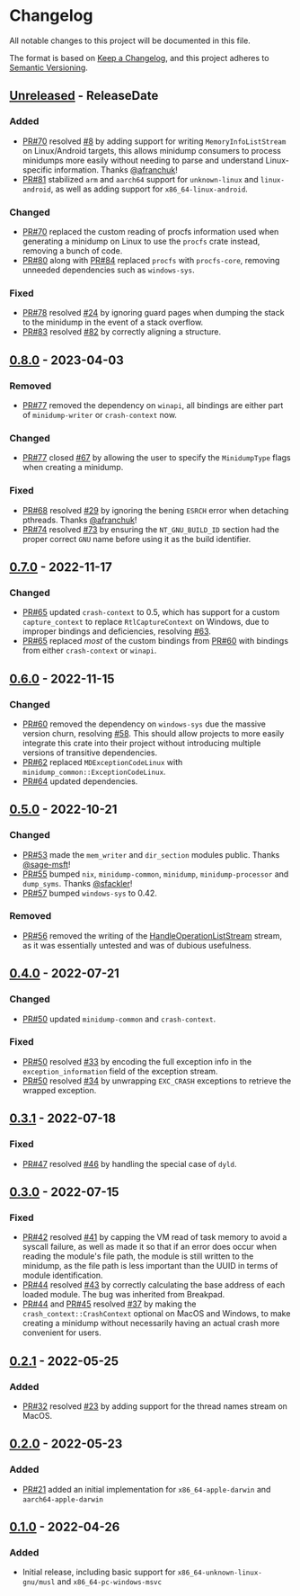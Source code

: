 <!-- markdownlint-disable blanks-around-headings blanks-around-lists no-duplicate-heading -->

# Changelog
All notable changes to this project will be documented in this file.

The format is based on [Keep a Changelog](https://keepachangelog.com/en/1.0.0/),
and this project adheres to [Semantic Versioning](https://semver.org/spec/v2.0.0.html).

<!-- next-header -->
## [Unreleased] - ReleaseDate
### Added
- [PR#70](https://github.com/rust-minidump/minidump-writer/pull/70) resolved [#8](https://github.com/rust-minidump/minidump-writer/issues/8) by adding support for writing `MemoryInfoListStream` on Linux/Android targets, this allows minidump consumers to process minidumps more easily without needing to parse and understand Linux-specific information. Thanks [@afranchuk](https://github.com/afranchuk)!
- [PR#81](https://github.com/rust-minidump/minidump-writer/pull/81) stabilized `arm` and `aarch64` support for `unknown-linux` and `linux-android`, as well as adding support for `x86_64-linux-android`.

### Changed
- [PR#70](https://github.com/rust-minidump/minidump-writer/pull/70) replaced the custom reading of procfs information used when generating a minidump on Linux to use the `procfs` crate instead, removing a bunch of code.
- [PR#80](https://github.com/rust-minidump/minidump-writer/pull/80) along with [PR#84](https://github.com/rust-minidump/minidump-writer/pull/84) replaced `procfs` with `procfs-core`, removing unneeded dependencies such as `windows-sys`.

### Fixed
- [PR#78](https://github.com/rust-minidump/minidump-writer/pull/78) resolved [#24](https://github.com/rust-minidump/minidump-writer/issues/24) by ignoring guard pages when dumping the stack to the minidump in the event of a stack overflow.
- [PR#83](https://github.com/rust-minidump/minidump-writer/pull/83) resolved [#82](https://github.com/rust-minidump/minidump-writer/issues/82) by correctly aligning a structure.

## [0.8.0] - 2023-04-03
### Removed
- [PR#77](https://github.com/rust-minidump/minidump-writer/pull/77) removed the dependency on `winapi`, all bindings are either part of `minidump-writer` or `crash-context` now.

### Changed
- [PR#77](https://github.com/rust-minidump/minidump-writer/pull/77) closed [#67](https://github.com/rust-minidump/minidump-writer/issues/67) by allowing the user to specify the `MinidumpType` flags when creating a minidump.

### Fixed
- [PR#68](https://github.com/rust-minidump/minidump-writer/pull/68) resolved [#29](https://github.com/rust-minidump/minidump-writer/issues/29) by ignoring the bening `ESRCH` error when detaching pthreads. Thanks [@afranchuk](https://github.com/afranchuk)!
- [PR#74](https://github.com/rust-minidump/minidump-writer/pull/74) resolved [#73](https://github.com/rust-minidump/minidump-writer/issues/73) by ensuring the `NT_GNU_BUILD_ID` section had the proper correct `GNU` name before using it as the build identifier.

## [0.7.0] - 2022-11-17
### Changed
- [PR#65](https://github.com/rust-minidump/minidump-writer/pull/65) updated `crash-context` to 0.5, which has support for a custom `capture_context` to replace `RtlCaptureContext` on Windows, due to improper bindings and deficiencies, resolving [#63](https://github.com/rust-minidump/minidump-writer/issues/63).
- [PR#65](https://github.com/rust-minidump/minidump-writer/pull/65) replaced _most_ of the custom bindings from [PR#60](https://github.com/rust-minidump/minidump-writer/pull/60) with bindings from either `crash-context` or `winapi`.

## [0.6.0] - 2022-11-15
### Changed
- [PR#60](https://github.com/rust-minidump/minidump-writer/pull/60) removed the dependency on `windows-sys` due the massive version churn, resolving [#58](https://github.com/rust-minidump/minidump-writer/issues/58). This should allow projects to more easily integrate this crate into their project without introducing multiple versions of transitive dependencies.
- [PR#62](https://github.com/rust-minidump/minidump-writer/pull/62) replaced `MDExceptionCodeLinux` with `minidump_common::ExceptionCodeLinux`.
- [PR#64](https://github.com/rust-minidump/minidump-writer/pull/64) updated dependencies.

## [0.5.0] - 2022-10-21
### Changed
- [PR#53](https://github.com/rust-minidump/minidump-writer/pull/53) made the `mem_writer` and `dir_section` modules public. Thanks [@sage-msft](https://github.com/sage-msft)!
- [PR#55](https://github.com/rust-minidump/minidump-writer/pull/55) bumped `nix`, `minidump-common`, `minidump`, `minidump-processor` and `dump_syms`. Thanks
[@sfackler](https://github.com/sfackler)!
- [PR#57](https://github.com/rust-minidump/minidump-writer/pull/57) bumped `windows-sys` to 0.42.

### Removed
- [PR#56](https://github.com/rust-minidump/minidump-writer/pull/56) removed the writing of the [HandleOperationListStream](https://learn.microsoft.com/en-us/windows/win32/api/minidumpapiset/ns-minidumpapiset-minidump_handle_operation_list) stream, as it was essentially untested and was of dubious usefulness.

## [0.4.0] - 2022-07-21
### Changed
- [PR#50](https://github.com/rust-minidump/minidump-writer/pull/50) updated `minidump-common` and `crash-context`.

### Fixed
- [PR#50](https://github.com/rust-minidump/minidump-writer/pull/50) resolved [#33](https://github.com/rust-minidump/minidump-writer/issues/33) by encoding the full exception info in the `exception_information` field of the exception stream.
- [PR#50](https://github.com/rust-minidump/minidump-writer/pull/50) resolved [#34](https://github.com/rust-minidump/minidump-writer/issues/34) by unwrapping `EXC_CRASH` exceptions to retrieve the wrapped exception.

## [0.3.1] - 2022-07-18
### Fixed
- [PR#47](https://github.com/rust-minidump/minidump-writer/pull/47) resolved [#46](https://github.com/rust-minidump/minidump-writer/issues/46) by handling the special case of `dyld`.

## [0.3.0] - 2022-07-15
### Fixed
- [PR#42](https://github.com/rust-minidump/minidump-writer/pull/42) resolved [#41](https://github.com/rust-minidump/minidump-writer/issues/41) by capping the VM read of task memory to avoid a syscall failure, as well as made it so that if an error does occur when reading the module's file path, the module is still written to the minidump, as the file path is less important than the UUID in terms of module identification.
- [PR#44](https://github.com/rust-minidump/minidump-writer/pull/44) resolved [#43](https://github.com/rust-minidump/minidump-writer/issues/43) by correctly calculating the base address of each loaded module. The bug was inherited from Breakpad.
- [PR#44](https://github.com/rust-minidump/minidump-writer/pull/44) and [PR#45](https://github.com/rust-minidump/minidump-writer/pull/45) resolved [#37](https://github.com/rust-minidump/minidump-writer/issues/37) by making the `crash_context::CrashContext` optional on MacOS and Windows, to make creating a minidump without necessarily having an actual crash more convenient for users.

## [0.2.1] - 2022-05-25
### Added
- [PR#32](https://github.com/rust-minidump/minidump-writer/pull/32) resolved [#23](https://github.com/rust-minidump/minidump-writer/issues/23) by adding support for the thread names stream on MacOS.

## [0.2.0] - 2022-05-23
### Added
- [PR#21](https://github.com/rust-minidump/minidump-writer/pull/21) added an initial implementation for `x86_64-apple-darwin` and `aarch64-apple-darwin`

## [0.1.0] - 2022-04-26
### Added
- Initial release, including basic support for `x86_64-unknown-linux-gnu/musl` and `x86_64-pc-windows-msvc`

<!-- next-url -->
[Unreleased]: https://github.com/rust-minidump/minidump-writer/compare/0.8.0...HEAD
[0.8.0]: https://github.com/rust-minidump/minidump-writer/compare/0.7.0...0.8.0
[0.7.0]: https://github.com/rust-minidump/minidump-writer/compare/0.6.0...0.7.0
[0.6.0]: https://github.com/rust-minidump/minidump-writer/compare/0.5.0...0.6.0
[0.5.0]: https://github.com/rust-minidump/minidump-writer/compare/0.4.0...0.5.0
[0.4.0]: https://github.com/rust-minidump/minidump-writer/compare/0.3.1...0.4.0
[0.3.1]: https://github.com/rust-minidump/minidump-writer/compare/0.3.0...0.3.1
[0.3.0]: https://github.com/rust-minidump/minidump-writer/compare/0.2.1...0.3.0
[0.2.1]: https://github.com/rust-minidump/minidump-writer/compare/0.2.0...0.2.1
[0.2.0]: https://github.com/rust-minidump/minidump-writer/compare/0.1.0...0.2.0
[0.1.0]: https://github.com/rust-minidump/minidump-writer/releases/tag/0.1.0
